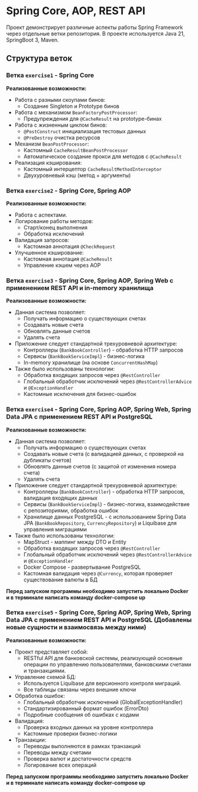 # Spring Core, AOP, REST API

Проект демонстрирует различные аспекты работы Spring Framework через отдельные ветки репозитория.
В проекте используется Java 21, SpringBoot 3, Maven.

## Структура веток

### Ветка `exercise1` - Spring Core

**Реализованные возможности:**

- Работа с разными скоупами бинов:
    - Создание Singleton и Prototype бинов
- Работа с механизмом `BeanFactoryPostProcessor`:
    - Предупреждения для `@CacheResult` на prototype-бинах
- Работа с жизненным циклом бинов:
    - `@PostConstruct` инициализация тестовых данных
    - `@PreDestroy` очистка ресурсов
- Механизм `BeanPostProcessor`:
    - Кастомный `CacheResultBeanPostProcessor`
    - Автоматическое создание прокси для методов с `@CacheResult`
- Реализация кэширования:
    - Кастомный интерцептор `CacheResultMethodInterceptor`
    - Двухуровневый кэш (метод + аргументы)

### Ветка `exercise2` - Spring Core, Spring AOP

**Реализованные возможности:**

- Работа с аспектами.
- Логирование работы методов:
    - Старт/конец выполнения
    - Обработка исключений
- Валидация запросов:
    - Кастомная аннотация `@CheckRequest`
- Улучшенное кэширование:
    - Кастомная аннотация `@CacheResult`
    - Управление кэшем через AOP

### Ветка `exercise3` - Spring Core, Spring AOP, Spring Web с применением REST API и in-memory хранилища

**Реализованные возможности:**

- Данная система позволяет:
    - Получать информацию о существующих счетах
    - Создавать новые счета
    - Обновлять данные счетов
    - Удалять счета
- Приложение следует стандартной трехуровневой архитектуре:
    - Контроллеры (`BankBookController`) - обработка HTTP запросов
    - Сервисы (`BankBookServiceImpl`) - бизнес-логика
    - In-memory хранилище (на основе `ConcurrentHashMap`)
- Также было использованы технологии:
    - Обработка входящих запросов через `@RestController`
    - Глобальный обработчик исключений через `@RestControllerAdvice` и `@ExceptionHandler`
    - Кастомные исключения для бизнес-ошибок

### Ветка `exercise4` - Spring Core, Spring AOP, Spring Web, Spring Data JPA с применением REST API и PostgreSQL

**Реализованные возможности:**

- Данная система позволяет:
    - Получать информацию о существующих счетах
    - Создавать новые счета (с валидацией данных, с проверкой на дубликаты счетов)
    - Обновлять данные счетов (с защитой от изменения номера счета)
    - Удалять счета
- Приложение следует стандартной трехуровневой архитектуре:
    - Контроллеры (`BankBookController`) - обработка HTTP запросов, валидация входящих данных
    - Сервисы (`BankBookServiceImpl`) - бизнес-логика, взаимодействие с репозиториями, обработка ошибок
    - Хранилище данных PostgreSQL - с использованием Spring Data JPA (`BankBookRepository`, `CurrencyRepository`) и
      Liquibase для управления миграциями
- Также было использованы технологии:
    - MapStruct - маппинг между DTO и Entity
    - Обработка входящих запросов через `@RestController`
    - Глобальный обработчик исключений через `@RestControllerAdvice` и `@ExceptionHandler`
    - Docker Compose - развертывание PostgreSQL
    - Кастомная валидация через `@Currency`, которая проверяет существование валюты в БД

**Перед запуском программы необходимо запустить локально Docker и в терминале написать команду docker-compose up**

### Ветка `exercise5` - Spring Core, Spring AOP, Spring Web, Spring Data JPA с применением REST API и PostgreSQL (Добавлены новые сущности и взаимосвязь между ними)

**Реализованные возможности:**

- Проект представляет собой:
    - RESTful API для банковской системы, реализующей основные операции по управлению пользователями, банковскими счетами и транзакциями.
- Управление схемой БД:
    - Используется Liquibase для версионного контроля миграций.
    - Все таблицы связаны через внешние ключи
- Обработка ошибок:
    - Глобальный обработчик исключений (GlobalExceptionHandler)
    - Стандартизированный формат ошибок (ErrorDto)
    - Подробные сообщения об ошибках с кодами
- Валидация:
    - Проверка входных данных на уровне контроллера
    - Кастомные проверки бизнес-логики
- Транзакции:
    - Переводы выполняются в рамках транзакций
    - Переводы между счетами
    - Проверка валют и достаточности средств
    - Логирование всех операций

**Перед запуском программы необходимо запустить локально Docker и в терминале написать команду docker-compose up**